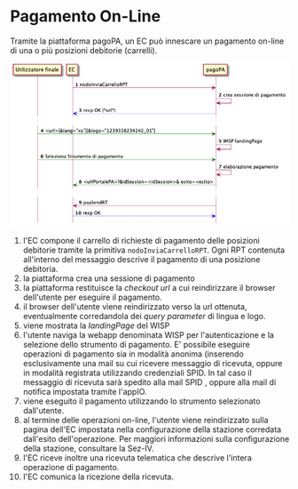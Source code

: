 Pagamento On-Line
=================

Tramite la piattaforma pagoPA, un EC può innescare un pagamento on-line di una o più posizioni debitorie (carrelli).

![pagamento on line](../diagrams/sd_pagamento_online.png)

1. l'EC compone il carrello di richieste di pagamento delle posizioni debitorie tramite la primitiva `nodoInviaCarrelloRPT`. Ogni RPT contenuta all'interno del messaggio descrive il pagamento di una posizione debitoria.
2. la piattaforma crea una sessione di pagamento
3. la piattaforma restituisce la _checkout url_ a cui reindirizzare il browser dell'utente per eseguire il pagamento.
4. il browser dell'utente viene reindirizzato verso la url ottenuta, eventualmente corredandola dei _query parameter_ di lingua e logo.
5. viene mostrata la _landingPage_ del WISP
6. l'utente naviga la webapp denominata WISP per l'autenticazione e la selezione dello strumento di pagamento. E' possibile eseguire operazioni di pagamento sia in modalità anonima (inserendo esclusivamente una mail su cui ricevere messaggio di ricevuta, oppure in modalità registrata utilizzando credenziali SPID. In tal caso il messaggio di ricevuta sarà spedito alla mail SPID , oppure alla mail di notifica impostata tramite l'appIO.
7. viene eseguito il pagamento utilizzando lo strumento selezionato dall'utente.
8. al termine delle operazioni on-line, l'utente viene reindirizzato sulla pagina dell'EC impostata nella configurazione della stazione corredata dall'esito dell'operazione. Per maggiori informazioni sulla configurazione della stazione, consultare la Sez-IV.
9. l'EC riceve inoltre una ricevuta telematica che descrive l'intera operazione di pagamento.
10. l'EC comunica la ricezione della ricevuta.
